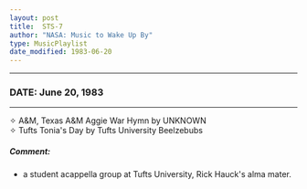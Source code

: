 ```yaml
---
layout: post
title:  STS-7
author: "NASA: Music to Wake Up By"
type: MusicPlaylist
date_modified: 1983-06-20
---
```


----
### DATE: June 20, 1983
----
✧ A&M, Texas A&M Aggie War Hymn by UNKNOWN  &nbsp;<br />✧ Tufts Tonia's Day by Tufts University Beelzebubs

##### Comment:
* a student acappella group at Tufts University, Rick Hauck's alma mater.
